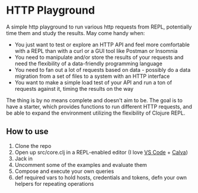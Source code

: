 # HTTP Playground

A simple http playground to run various http requests from REPL, potentially time them and study the results. May come handy when:

- You just want to test or explore an HTTP API and feel more comfortable with a REPL than with a curl or a GUI tool like Postman or Insomnia
- You need to manipulate and/or store the results of your requests and need the flexibility of a data-friendly programming language
- You need to fan out a lot of requests based on data - possibly do a data migration from a set of files to a system with an HTTP interface
- You want to make a simple load test of your API and run a ton of requests against it, timing the results on the way

The thing is by no means complete and doesn't aim to be. The goal is to have a starter, which provides functions to run different HTTP requests, and be able to expand the environment utilizing the flexibility of Clojure REPL.

## How to use

1. Clone the repo
2. Open up src/core.clj in a REPL-enabled editor (I love [VS Code](https://code.visualstudio.com/) + [Calva](https://marketplace.visualstudio.com/items?itemName=betterthantomorrow.calva))
3. Jack in
4. Uncomment some of the examples and evaluate them
5. Compose and execute your own queries
6. def required vars to hold hosts, credentials and tokens, defn your own helpers for repeating operations

